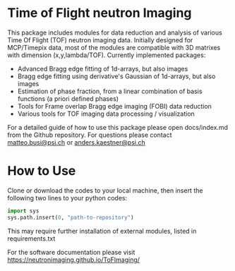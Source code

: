 # Time of Flight neutron Imaging
This package includes modules for data reduction and analysis of various Time Of Flight (TOF) neutron imaging data. Initially designed for MCP/Timepix data, most of the modules are compatible with 3D matrixes with dimension (x,y,lambda/TOF).
Currently implemented packages:
  - Advanced Bragg edge fitting of 1d-arrays, but also images
  - Bragg edge fitting using derivative's Gaussian of 1d-arrays, but also images
  - Estimation of phase fraction, from a linear combination of basis functions (a priori defined phases)
  - Tools for Frame overlap Bragg edge imaging (FOBI) data reduction
  - Various tools for TOF imaging data processing / visualization
 
For a detailed guide of how to use this package please open docs/index.md from the Github repository.
For questions please contact matteo.busi@psi.ch or anders.kaestner@psi.ch

# How to Use
Clone or download the codes to your local machine, then insert the following two lines to your python codes:
```python
import sys  
sys.path.insert(0, "path-to-repository")
```
This may require further installation of external modules, listed in requirements.txt

For the software documentation please visit https://neutronimaging.github.io/ToFImaging/ 
